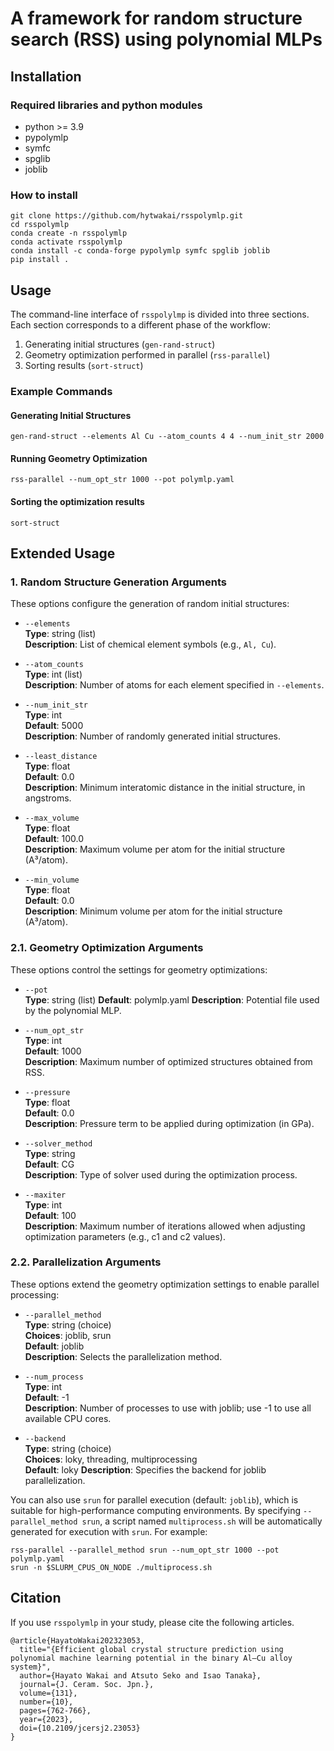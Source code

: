 # A framework for random structure search (RSS) using polynomial MLPs

## Installation

### Required libraries and python modules

- python >= 3.9
- pypolymlp
- symfc
- spglib
- joblib

### How to install

```shell
git clone https://github.com/hytwakai/rsspolymlp.git
cd rsspolymlp
conda create -n rsspolymlp
conda activate rsspolymlp
conda install -c conda-forge pypolymlp symfc spglib joblib
pip install .
```

## Usage

The command-line interface of `rsspolylmp` is divided into three sections.
Each section corresponds to a different phase of the workflow:
1. Generating initial structures (`gen-rand-struct`)
2. Geometry optimization performed in parallel (`rss-parallel`)
3. Sorting results (`sort-struct`)

### Example Commands

#### Generating Initial Structures
```shell
gen-rand-struct --elements Al Cu --atom_counts 4 4 --num_init_str 2000
```
#### Running Geometry Optimization
```shell
rss-parallel --num_opt_str 1000 --pot polymlp.yaml
```
#### Sorting the optimization results
```shell
sort-struct
```

## Extended Usage

### 1. Random Structure Generation Arguments

These options configure the generation of random initial structures:

- `--elements`  
  **Type**: string (list)  
  **Description**: List of chemical element symbols (e.g., `Al, Cu`).

- `--atom_counts`  
  **Type**: int (list)  
  **Description**: Number of atoms for each element specified in `--elements`.

- `--num_init_str`  
  **Type**: int  
  **Default**: 5000  
  **Description**: Number of randomly generated initial structures.

- `--least_distance`  
  **Type**: float  
  **Default**: 0.0  
  **Description**: Minimum interatomic distance in the initial structure, in angstroms.

- `--max_volume`  
  **Type**: float  
  **Default**: 100.0  
  **Description**: Maximum volume per atom for the initial structure (A³/atom).

- `--min_volume`  
  **Type**: float  
  **Default**: 0.0  
  **Description**: Minimum volume per atom for the initial structure (A³/atom).

### 2.1. Geometry Optimization Arguments
These options control the settings for geometry optimizations:

- `--pot`  
  **Type**: string (list)
  **Default**: polymlp.yaml
  **Description**: Potential file used by the polynomial MLP.

- `--num_opt_str`  
  **Type**: int  
  **Default**: 1000  
  **Description**: Maximum number of optimized structures obtained from RSS.

- `--pressure`  
  **Type**: float  
  **Default**: 0.0  
  **Description**: Pressure term to be applied during optimization (in GPa).

- `--solver_method`  
  **Type**: string  
  **Default**: CG  
  **Description**: Type of solver used during the optimization process.

- `--maxiter`  
  **Type**: int  
  **Default**: 100  
  **Description**: Maximum number of iterations allowed when adjusting optimization parameters (e.g., c1 and c2 values).

### 2.2. Parallelization Arguments
These options extend the geometry optimization settings to enable parallel processing:

- `--parallel_method`  
  **Type**: string (choice)  
  **Choices**: joblib, srun  
  **Default**: joblib  
  **Description**: Selects the parallelization method.

- `--num_process`  
  **Type**: int  
  **Default**: -1  
  **Description**: Number of processes to use with joblib; use -1 to use all available CPU cores.

- `--backend`  
  **Type**: string (choice)  
  **Choices**: loky, threading, multiprocessing  
  **Default**: loky
  **Description**: Specifies the backend for joblib parallelization.

You can also use `srun` for parallel execution (default: `joblib`), which is suitable for high-performance computing environments. By specifying `--parallel_method srun`, a script named `multiprocess.sh` will be automatically generated for execution with `srun`. For example:

```shell
rss-parallel --parallel_method srun --num_opt_str 1000 --pot polymlp.yaml
srun -n $SLURM_CPUS_ON_NODE ./multiprocess.sh
```

## Citation

If you use `rsspolymlp` in your study, please cite the following articles.

```
@article{HayatoWakai202323053,
  title="{Efficient global crystal structure prediction using polynomial machine learning potential in the binary Al–Cu alloy system}",
  author={Hayato Wakai and Atsuto Seko and Isao Tanaka},
  journal={J. Ceram. Soc. Jpn.},
  volume={131},
  number={10},
  pages={762-766},
  year={2023},
  doi={10.2109/jcersj2.23053}
}
```

